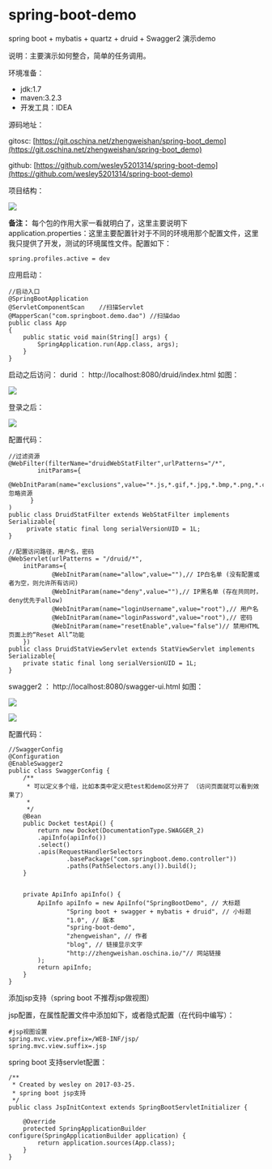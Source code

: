 # spring-boot-demo #

spring boot + mybatis + quartz + druid + Swagger2 演示demo

说明：主要演示如何整合，简单的任务调用。

环境准备：

- jdk:1.7
- maven:3.2.3
- 开发工具：IDEA

源码地址：

gitosc: [https://git.oschina.net/zhengweishan/spring-boot_demo](https://git.oschina.net/zhengweishan/spring-boot_demo)

github: [https://github.com/wesley5201314/spring-boot-demo](https://github.com/wesley5201314/spring-boot-demo)

项目结构：

![](http://i.imgur.com/LNzimT3.png)

**备注：**
每个包的作用大家一看就明白了，这里主要说明下application.properties：这里主要配置针对于不同的环境用那个配置文件，这里我只提供了开发，测试的环境属性文件。配置如下：

	spring.profiles.active = dev

应用启动：

	//启动入口
	@SpringBootApplication
	@ServletComponentScan    //扫描Servlet
	@MapperScan("com.springboot.demo.dao") //扫描dao
	public class App 
	{
	    public static void main(String[] args) {
	        SpringApplication.run(App.class, args);
	    }
	}

启动之后访问：
durid ： http://localhost:8080/druid/index.html 如图：

![](http://i.imgur.com/qD8hyb4.png)

登录之后：

![](http://i.imgur.com/Eb4k89i.png)

配置代码：
	
	//过滤资源
	@WebFilter(filterName="druidWebStatFilter",urlPatterns="/*",
	        initParams={
	                @WebInitParam(name="exclusions",value="*.js,*.gif,*.jpg,*.bmp,*.png,*.css,*.ico,/druid/*")// 忽略资源
	      }
	)
	public class DruidStatFilter extends WebStatFilter implements Serializable{
	     private static final long serialVersionUID = 1L;
	}

	//配置访问路径，用户名，密码
	@WebServlet(urlPatterns = "/druid/*", 
		initParams={
		        @WebInitParam(name="allow",value=""),// IP白名单 (没有配置或者为空，则允许所有访问)
		        @WebInitParam(name="deny",value=""),// IP黑名单 (存在共同时，deny优先于allow)
		        @WebInitParam(name="loginUsername",value="root"),// 用户名
		        @WebInitParam(name="loginPassword",value="root"),// 密码
		        @WebInitParam(name="resetEnable",value="false")// 禁用HTML页面上的“Reset All”功能
		})
	public class DruidStatViewServlet extends StatViewServlet implements Serializable{
		private static final long serialVersionUID = 1L;
	}

swagger2 ： http://localhost:8080/swagger-ui.html 如图：

![](http://i.imgur.com/MkwOuR0.png)

![](http://i.imgur.com/8U2WVwG.png)


配置代码：

	//SwaggerConfig
	@Configuration
	@EnableSwagger2
	public class SwaggerConfig {
		/**
		 * 可以定义多个组，比如本类中定义把test和demo区分开了 （访问页面就可以看到效果了）
		 * 
		 */
		@Bean
		public Docket testApi() {
			return new Docket(DocumentationType.SWAGGER_2)
			.apiInfo(apiInfo())
			.select()
			.apis(RequestHandlerSelectors
					.basePackage("com.springboot.demo.controller"))
					.paths(PathSelectors.any()).build();
		}
		
	
		private ApiInfo apiInfo() {
			ApiInfo apiInfo = new ApiInfo("SpringBootDemo", // 大标题
					"Spring boot + swagger + mybatis + druid", // 小标题
					"1.0", // 版本
					"spring-boot-demo",
					"zhengweishan", // 作者
					"blog", // 链接显示文字
					"http://zhengweishan.oschina.io/"// 网站链接
			);
			return apiInfo;
		}
	}

添加jsp支持（spring boot 不推荐jsp做视图）

jsp配置，在属性配置文件中添加如下，或者隐式配置（在代码中编写）：

	#jsp视图设置
	spring.mvc.view.prefix=/WEB-INF/jsp/
	spring.mvc.view.suffix=.jsp

spring boot 支持servlet配置：

	/**
	 * Created by wesley on 2017-03-25.
	 * spring boot jsp支持
	 */
	public class JspInitContext extends SpringBootServletInitializer {
	
	    @Override
	    protected SpringApplicationBuilder configure(SpringApplicationBuilder application) {
	        return application.sources(App.class);
	    }
	}